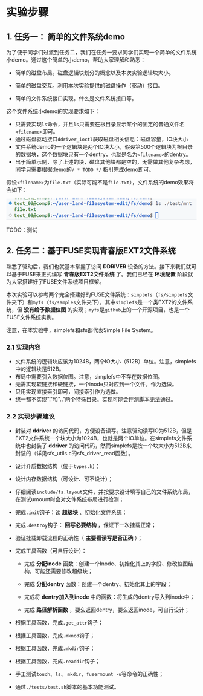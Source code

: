 #  实验步骤

##  1. 任务一： 简单的文件系统demo

为了便于同学们过渡到任务二，我们在任务一要求同学们实现一个简单的文件系统小demo。通过这个简单的小demo，帮助大家理解和熟悉：

- 简单的磁盘布局。磁盘逻辑块划分的概念以及本次实验逻辑块大小。

- 简单的磁盘交互。利用本次实验提供的磁盘操作（驱动）接口。
- 简单的文件系统接口实现。什么是文件系统接口等。

这个文件系统小demo的实现要求如下：

- 只需要实现`ls`命令，并且`ls`只需要在根目录显示某个的固定的普通文件名`<filename>`即可。
- 通过磁盘驱动接口`ddriver_ioctl`获取磁盘相关信息：磁盘容量，IO块大小
- 文件系统demo的一个逻辑块是两个IO块大小，假设第500个逻辑块为根目录的数据块，这个数据块只有一个dentry，也就是名为`<filename>`的dentry。
- 出于简单示例，除了上述的块，磁盘其他块都是空的，无需做其他复杂考虑，同学只需要根据demo的`/ * TODO */` 指引完成demo即可。

假设`<filename>`为`file.txt`（实际可能不是`file.txt`），文件系统的demo效果将会如下：

![](./part3.assets/task1效果.png)

TODO：测试

##  2. 任务二：基于FUSE实现青春版EXT2文件系统

熟悉了驱动后，我们也就基本掌握了访问 **DDRIVER** 设备的方法。接下来我们就可以基于FUSE来正式编写 **青春版EXT2文件系统** 了。我们已经在 **环境配置** 阶段就为大家搭建好了FUSE文件系统项目框架。

本次实验可以参考两个完全搭建好的FUSE文件系统：`simplefs`（`fs/simplefs`文件夹下）和`myfs`（`fs/samples`文件夹下），其中`simplefs`是一个类EXT2的文件系统，但 **没有给予数据位图** 的实现；`myfs`是`github`上的一个开源项目，也是一个FUSE文件系统实例。

注意，在本实验中，simplefs和sfs都代表Simple File System。

### 2.1 实现内容

- 文件系统的逻辑块应该为1024B，两个IO大小（512B）单位。注意，simplefs中的逻辑块是512B。
- 布局中需要引入数据位图。注意，simplefs中不存在数据位图。
- 无需实现软链接和硬链接，一个inode只对应到一个文件。作为选做。
- 只用实现直接索引即可，间接索引作为选做。
- 统一都不实现"."和".."两个特殊目录。实现可能会评测脚本无法通过。

### 2.2 实现步骤建议

-   封装对 **ddriver** 的访问代码，方便设备读写。注意驱动读写IO为512B，但是EXT2文件系统一个块大小为1024B，也就是两个IO单位。在simplefs文件系统中也封装了 **ddriver** 的访问代码，然而simplefs是按一个块大小为512B来封装的（详见sfs_utils.c的sfs_driver_read函数）。

-   设计介质数据结构（位于`types.h`）；

-   设计内存数据结构（可设计、可不设计）；

-   仔细阅读`include/fs.layout`文件，并按要求设计填写自己的文件系统布局，在测试umount时会对文件系统布局进行检测；

-   完成`.init`钩子：读 **超级块** 、初始化文件系统；

-   完成`.destroy`钩子： **回写必要结构** ，保证下一次挂载正常；

-   验证挂载卸载流程的正确性（ **主要看读写是否正确** ）；

-   完成工具函数（可自行设计）：

    -   完成 **分配inode** 函数：创建一个Inode、初始化其上的字段、修改位图结构，可能还需要修改超级块；

    -   完成 **分配dentry** 函数：创建一个dentry、初始化其上的字段；

    -   完成将 **dentry加入到inode** 中的函数：将生成的dentry写入到inode中；

    -   完成 **路径解析函数** ，要么返回dentry，要么返回inode，可自行设计；

-   根据工具函数，完成`.get_attr`钩子；

-   根据工具函数，完成`.mknod`钩子；

-   根据工具函数，完成`.mkdir`钩子；

-   根据工具函数，完成`.readdir`钩子；

-   手工测试`touch`、`ls`、 `mkdir`、`fusermount -u`等命令的正确性；

-   通过`./tests/test.sh`脚本的基本功能测试。

